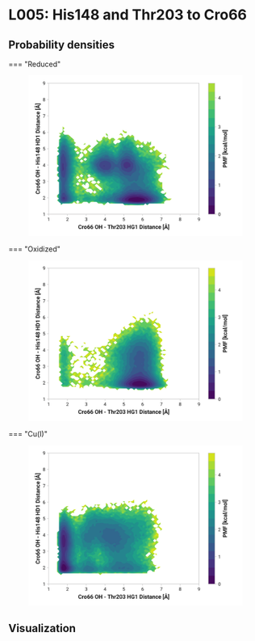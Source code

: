 # L005: His148 and Thr203 to Cro66

## Probability densities

=== "Reduced"
    <figure markdown>
    ![](./l005-pes-reduced.png)
    </figure>

=== "Oxidized"
    <figure markdown>
    ![](./l005-pes-oxidized.png)
    </figure>

=== "Cu(I)"
    <figure markdown>
    ![](./l005-pes-cu.png)
    </figure>

## Visualization

<div id="reduced-view" class="mol-container"></div>
<script>
document.addEventListener('DOMContentLoaded', (event) => {
    const viewer = molstar.Viewer.create('reduced-view', {
        layoutIsExpanded: false,
        layoutShowControls: false,
        layoutShowRemoteState: false,
        layoutShowSequence: true,
        layoutShowLog: false,
        layoutShowLeftPanel: false,
        viewportShowExpand: true,
        viewportShowSelectionMode: true,
        viewportShowAnimation: false,
        pdbProvider: 'rcsb',
    }).then(viewer => {
        // viewer.loadStructureFromUrl("/analysis/005-rogfp-glh-md/data/traj/frame_106403.pdb", "pdb");
        viewer.loadSnapshotFromUrl("/misc/002-molstar-states/reduced-example.molj", "molj");
    });
});
</script>
